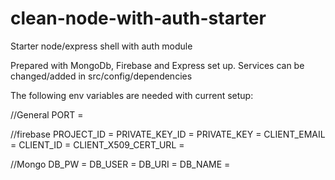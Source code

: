 # clean-node-with-auth-starter
Starter node/express shell with auth module

Prepared with MongoDb, Firebase and Express set up. Services can be changed/added in src/config/dependencies

The following env variables are needed with current setup:

//General
PORT =

//firebase
PROJECT_ID = 
PRIVATE_KEY_ID = 
PRIVATE_KEY = 
CLIENT_EMAIL =
CLIENT_ID = 
CLIENT_X509_CERT_URL = 

//Mongo
DB_PW = 
DB_USER = 
DB_URI = 
DB_NAME =

